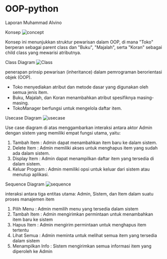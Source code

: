 # OOP-python

Laporan 
Muhammad Alvino

Konsep
![concept](https://github.com/user-attachments/assets/5a4364d4-7ac1-4694-89ee-26e206437200)

Konsep ini menunjukkan struktur pewarisan dalam OOP, di mana "Toko" berperan sebagai parent class dan "Buku", "Majalah", serta "Koran" sebagai child class yang mewarisi atributnya. 


Class Diagram
![Class](https://github.com/user-attachments/assets/fae1198a-6761-412d-85dd-277df2d8f770)

penerapan prinsip pewarisan (inheritance) dalam pemrograman berorientasi objek (OOP).

- Toko menyediakan atribut dan metode dasar yang digunakan oleh semua jenis item.
- Buku, Majalah, dan Koran menambahkan atribut spesifiknya masing-masing.
- TokoManager berfungsi untuk mengelola daftar item.


Usecase Diagram
![usecase](https://github.com/user-attachments/assets/554e19bb-ee00-441f-bcda-80c4dffdc6e6)

Use case diagram di atas menggambarkan interaksi antara aktor Admin dengan sistem yang memiliki empat fungsi utama, yaitu:
1. Tambah Item : Admin dapat menambahkan item baru ke dalam sistem.
2. Delete Item : Admin memiliki akses untuk menghapus item yang sudah ada dalam sistem.
3. Display Item : Admin dapat menampilkan daftar item yang tersedia di dalam sistem.
4. Keluar Program : Admin memiliki opsi untuk keluar dari sistem atau menutup aplikasi.


Sequence Diagram
![sequence](https://github.com/user-attachments/assets/5f33ade9-2444-48a1-9aa1-0192a98fe3cf)

interaksi antara tiga entitas utama: Admin, Sistem, dan Item dalam suatu proses manajemen item
1. Pilih Menu : Admin memilih menu yang tersedia dalam sistem
2. Tambah Item : Admin mengirimkan permintaan untuk menambahkan item baru ke sistem
3. Hapus Item : Admin mengirim permintaan untuk menghapus item tertentu
4. Lihat Semua : Admin meminta untuk melihat semua item yang tersedia dalam sistem
5. Menampilkan Info :  Sistem mengirimkan semua informasi item yang diperoleh ke Admin

